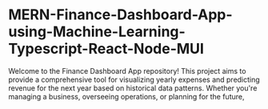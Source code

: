# MERN-Finance-Dashboard-App-using-Machine-Learning-Typescript-React-Node-MUI
Welcome to the Finance Dashboard App repository! This project aims to provide a comprehensive tool for visualizing yearly expenses and predicting revenue for the next year based on historical data patterns. Whether you're managing a business, overseeing operations, or planning for the future, 
